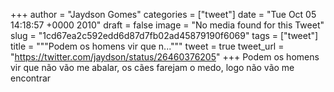 
+++
author = "Jaydson Gomes"
categories = ["tweet"]
date = "Tue Oct 05 14:18:57 +0000 2010"
draft = false
image = "No media found for this Tweet"
slug = "1cd67ea2c592edd6d87d7fb02ad45879190f6069"
tags = ["tweet"]
title = """Podem os homens vir que n..."""
tweet = true
tweet_url = "https://twitter.com/jaydson/status/26460376205"
+++
Podem os homens vir que não vão me abalar, os cães farejam o medo, logo não vão me encontrar
